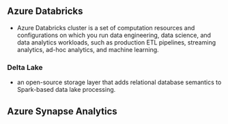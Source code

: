 ## Azure Databricks
- Azure Databricks cluster is a set of computation resources and configurations on which you run data engineering, data science, and data analytics workloads, such as production ETL pipelines, streaming analytics, ad-hoc analytics, and machine learning.

### Delta Lake
- an open-source storage layer that adds relational database semantics to Spark-based data lake processing.

## Azure Synapse Analytics

